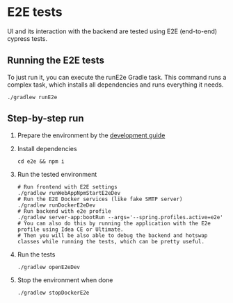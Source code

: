 # E2E tests

UI and its interaction with the backend are tested using E2E (end-to-end) cypress tests.

## Running the E2E tests

To just run it, you can execute the runE2e Gradle task. This command runs a complex task, which installs all dependencies and runs everything it needs.

```shell
./gradlew runE2e
```

## Step-by-step run

1. Prepare the environment by the [development guide](DEVELOPMENT.md)
2. Install dependencies
   ```shell
   cd e2e && npm i
   ```

3. Run the tested environment
   ```shell
   # Run frontend with E2E settings
   ./gradlew runWebAppNpmStartE2eDev
   # Run the E2E Docker services (like fake SMTP server)
   ./gradlew runDockerE2eDev
   # Run backend with e2e profile
   ./gradlew server-app:bootRun --args='--spring.profiles.active=e2e'
   # You can also do this by running the application with the E2e profile using Idea CE or Ultimate.
   # Then you will be also able to debug the backend and hotswap classes while running the tests, which can be pretty useful.
   ```

4. Run the tests
   ```shell
   ./gradlew openE2eDev
   ```

5. Stop the environment when done
   ```shell
   ./gradlew stopDockerE2e
   ```
